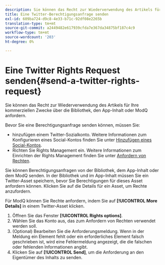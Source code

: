 ```yaml
---
description: Sie können das Recht zur Wiederverwendung des Artikels für Ihre kommerziellen Zwecke über die Bibliothek, den App-Inhalt oder ModQ anfordern.
title: Eine Twitter-Berechtigungsanfrage senden
exl-id: 609ba724-d9c8-4e33-b71c-92df08e2265b
translation-type: tm+mt
source-git-commit: a2449482e617939cfda7e367da34875bf187c4c9
workflow-type: tm+mt
source-wordcount: '203'
ht-degree: 0%

---
```


# Eine Twitter Rights Request senden{#send-a-twitter-rights-request}

Sie können das Recht zur Wiederverwendung des Artikels für Ihre kommerziellen Zwecke über die Bibliothek, den App-Inhalt oder ModQ anfordern.

Bevor Sie eine Berechtigungsanfrage senden können, müssen Sie:

* hinzufügen einem Twitter-Sozialkonto. Weitere Informationen zum Konfigurieren eines Social-Kontos finden Sie unter [Hinzufügen eines Social-Kontos](../c-users-creating-accounts-with-studio-access/t-configure-social-accout-instagram/t-configure-social-accout-instagram.md#t_configure_social_accout_instagram).
* Richten Sie Rights Management ein. Weitere Informationen zum Einrichten der Rights Management finden Sie unter [Anfordern von Rechten](../c-how-requesting-rights-works/c-how-requesting-rights-works.md#c_how_requesting_rights_works).

Sie können Berechtigungsanfragen von der Bibliothek, dem App-Inhalt oder dem ModQ senden. In der Bibliothek und im App-Inhalt müssen Sie ein Twitter-Asset speichern, bevor Sie Berechtigungen für dieses Asset anfordern können. Klicken Sie auf die Details für ein Asset, um Rechte anzufordern.

Für ModQ können Sie Rechte anfordern, indem Sie auf **[!UICONTROL More Details]** in einem Twitter-Asset klicken.

1. Öffnen Sie das Fenster **[!UICONTROL Rights options]**.
1. Wählen Sie das Konto aus, das zum Anfordern von Rechten verwendet werden soll.
1. (Optional) Bearbeiten Sie die Anforderungsmeldung. Wenn in der Meldung ein Element fehlt oder ein erforderliches Element falsch geschrieben ist, wird eine Fehlermeldung angezeigt, die die falschen oder fehlenden Informationen angibt.
1. Klicken Sie auf **[!UICONTROL Send]**, um die Anforderung an den Eigentümer des Inhalts zu senden.
